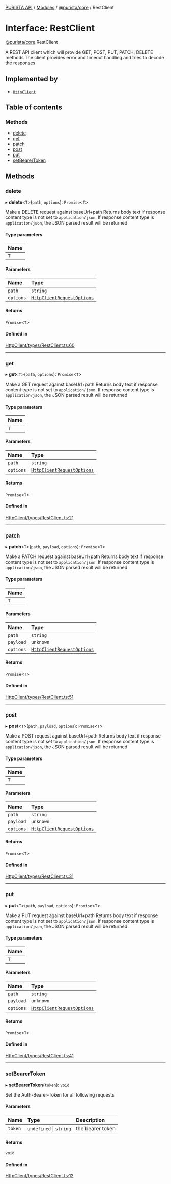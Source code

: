 [PURISTA API](../README.md) / [Modules](../modules.md) / [@purista/core](../modules/purista_core.md) / RestClient

# Interface: RestClient

[@purista/core](../modules/purista_core.md).RestClient

A REST API client which will provide GET, POST, PUT, PATCH, DELETE methods
The client provides error and timeout handling and tries to decode the responses

## Implemented by

- [`HttpClient`](../classes/purista_core.HttpClient.md)

## Table of contents

### Methods

- [delete](purista_core.RestClient.md#delete)
- [get](purista_core.RestClient.md#get)
- [patch](purista_core.RestClient.md#patch)
- [post](purista_core.RestClient.md#post)
- [put](purista_core.RestClient.md#put)
- [setBearerToken](purista_core.RestClient.md#setbearertoken)

## Methods

### delete

▸ **delete**<`T`\>(`path`, `options`): `Promise`<`T`\>

Make a DELETE request against baseUrl+path
Returns body text if response content type is not set to `application/json`.
If response content type is `application/json`, the JSON parsed result will be returned

#### Type parameters

| Name |
| :------ |
| `T` |

#### Parameters

| Name | Type |
| :------ | :------ |
| `path` | `string` |
| `options` | [`HttpClientRequestOptions`](../modules/purista_core.md#httpclientrequestoptions) |

#### Returns

`Promise`<`T`\>

#### Defined in

[HttpClient/types/RestClient.ts:60](https://github.com/sebastianwessel/purista/blob/master/packages/core/src/HttpClient/types/RestClient.ts#L60)

___

### get

▸ **get**<`T`\>(`path`, `options`): `Promise`<`T`\>

Make a GET request against baseUrl+path
Returns body text if response content type is not set to `application/json`.
If response content type is `application/json`, the JSON parsed result will be returned

#### Type parameters

| Name |
| :------ |
| `T` |

#### Parameters

| Name | Type |
| :------ | :------ |
| `path` | `string` |
| `options` | [`HttpClientRequestOptions`](../modules/purista_core.md#httpclientrequestoptions) |

#### Returns

`Promise`<`T`\>

#### Defined in

[HttpClient/types/RestClient.ts:21](https://github.com/sebastianwessel/purista/blob/master/packages/core/src/HttpClient/types/RestClient.ts#L21)

___

### patch

▸ **patch**<`T`\>(`path`, `payload`, `options`): `Promise`<`T`\>

Make a PATCH request against baseUrl+path
Returns body text if response content type is not set to `application/json`.
If response content type is `application/json`, the JSON parsed result will be returned

#### Type parameters

| Name |
| :------ |
| `T` |

#### Parameters

| Name | Type |
| :------ | :------ |
| `path` | `string` |
| `payload` | `unknown` |
| `options` | [`HttpClientRequestOptions`](../modules/purista_core.md#httpclientrequestoptions) |

#### Returns

`Promise`<`T`\>

#### Defined in

[HttpClient/types/RestClient.ts:51](https://github.com/sebastianwessel/purista/blob/master/packages/core/src/HttpClient/types/RestClient.ts#L51)

___

### post

▸ **post**<`T`\>(`path`, `payload`, `options`): `Promise`<`T`\>

Make a POST request against baseUrl+path
Returns body text if response content type is not set to `application/json`.
If response content type is `application/json`, the JSON parsed result will be returned

#### Type parameters

| Name |
| :------ |
| `T` |

#### Parameters

| Name | Type |
| :------ | :------ |
| `path` | `string` |
| `payload` | `unknown` |
| `options` | [`HttpClientRequestOptions`](../modules/purista_core.md#httpclientrequestoptions) |

#### Returns

`Promise`<`T`\>

#### Defined in

[HttpClient/types/RestClient.ts:31](https://github.com/sebastianwessel/purista/blob/master/packages/core/src/HttpClient/types/RestClient.ts#L31)

___

### put

▸ **put**<`T`\>(`path`, `payload`, `options`): `Promise`<`T`\>

Make a PUT request against baseUrl+path
Returns body text if response content type is not set to `application/json`.
If response content type is `application/json`, the JSON parsed result will be returned

#### Type parameters

| Name |
| :------ |
| `T` |

#### Parameters

| Name | Type |
| :------ | :------ |
| `path` | `string` |
| `payload` | `unknown` |
| `options` | [`HttpClientRequestOptions`](../modules/purista_core.md#httpclientrequestoptions) |

#### Returns

`Promise`<`T`\>

#### Defined in

[HttpClient/types/RestClient.ts:41](https://github.com/sebastianwessel/purista/blob/master/packages/core/src/HttpClient/types/RestClient.ts#L41)

___

### setBearerToken

▸ **setBearerToken**(`token`): `void`

Set the Auth-Bearer-Token for all following requests

#### Parameters

| Name | Type | Description |
| :------ | :------ | :------ |
| `token` | `undefined` \| `string` | the bearer token |

#### Returns

`void`

#### Defined in

[HttpClient/types/RestClient.ts:12](https://github.com/sebastianwessel/purista/blob/master/packages/core/src/HttpClient/types/RestClient.ts#L12)
